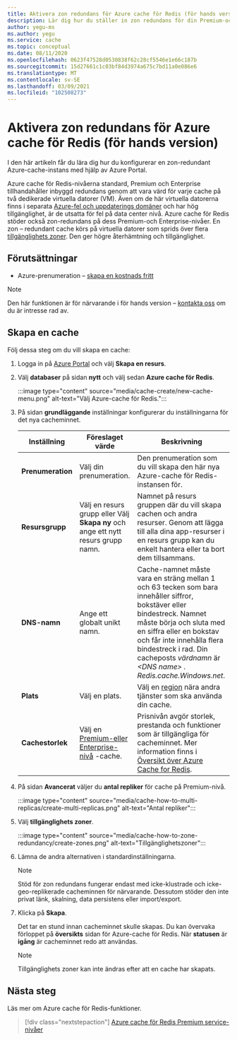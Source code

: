 ```yaml
---
title: Aktivera zon redundans för Azure cache för Redis (för hands version)
description: Lär dig hur du ställer in zon redundans för din Premium-och Enterprise-nivå Azure-cache för Redis-instanser
author: yegu-ms
ms.author: yegu
ms.service: cache
ms.topic: conceptual
ms.date: 08/11/2020
ms.openlocfilehash: 0623f47528d0530838f62c28cf5546e1e66c187b
ms.sourcegitcommit: 15d27661c1c03bf84d3974a675c7bd11a0e086e6
ms.translationtype: MT
ms.contentlocale: sv-SE
ms.lasthandoff: 03/09/2021
ms.locfileid: "102508273"
---
```

# <a name="enable-zone-redundancy-for-azure-cache-for-redis-preview"></a>Aktivera zon redundans för Azure cache för Redis (för hands version)
I den här artikeln får du lära dig hur du konfigurerar en zon-redundant Azure-cache-instans med hjälp av Azure Portal.

Azure cache för Redis-nivåerna standard, Premium och Enterprise tillhandahåller inbyggd redundans genom att vara värd för varje cache på två dedikerade virtuella datorer (VM). Även om de här virtuella datorerna finns i separata [Azure-fel och uppdaterings domäner](../virtual-machines/availability.md) och har hög tillgänglighet, är de utsatta för fel på data center nivå. Azure cache för Redis stöder också zon-redundans på dess Premium-och Enterprise-nivåer. En zon – redundant cache körs på virtuella datorer som sprids över flera [tillgänglighets zoner](../availability-zones/az-overview.md). Den ger högre återhämtning och tillgänglighet.

## <a name="prerequisites"></a>Förutsättningar
* Azure-prenumeration – [skapa en kostnads fritt](https://azure.microsoft.com/free/)

> [!NOTE]
> Den här funktionen är för närvarande i för hands version – [kontakta oss](mailto:azurecache@microsoft.com) om du är intresse rad av.
>

## <a name="create-a-cache"></a>Skapa en cache
Följ dessa steg om du vill skapa en cache:

1. Logga in på [Azure Portal](https://portal.azure.com) och välj **Skapa en resurs**.
  
1. Välj **databaser** på sidan **nytt** och välj sedan **Azure cache för Redis**.

    :::image type="content" source="media/cache-create/new-cache-menu.png" alt-text="Välj Azure-cache för Redis.":::
   
1. På sidan **grundläggande** inställningar konfigurerar du inställningarna för det nya cacheminnet.
   
    | Inställning      | Föreslaget värde  | Beskrivning |
    | ------------ |  ------- | -------------------------------------------------- |
    | **Prenumeration** | Välj din prenumeration. | Den prenumeration som du vill skapa den här nya Azure-cache för Redis-instansen för. | 
    | **Resursgrupp** | Välj en resurs grupp eller Välj **Skapa ny** och ange ett nytt resurs grupp namn. | Namnet på resurs gruppen där du vill skapa cachen och andra resurser. Genom att lägga till alla dina app-resurser i en resurs grupp kan du enkelt hantera eller ta bort dem tillsammans. | 
    | **DNS-namn** | Ange ett globalt unikt namn. | Cache-namnet måste vara en sträng mellan 1 och 63 tecken som bara innehåller siffror, bokstäver eller bindestreck. Namnet måste börja och sluta med en siffra eller en bokstav och får inte innehålla flera bindestreck i rad. Din cacheposts *värdnamn* är *\<DNS name> . Redis.cache.Windows.net*. | 
    | **Plats** | Välj en plats. | Välj en [region](https://azure.microsoft.com/regions/) nära andra tjänster som ska använda din cache. |
    | **Cachestorlek** | Välj en [Premium-eller Enterprise-nivå](https://azure.microsoft.com/pricing/details/cache/) -cache. |  Prisnivån avgör storlek, prestanda och funktioner som är tillgängliga för cacheminnet. Mer information finns i [Översikt över Azure Cache for Redis](cache-overview.md). |
   
1. På sidan **Avancerat** väljer du **antal repliker** för cache på Premium-nivå.
   
    :::image type="content" source="media/cache-how-to-multi-replicas/create-multi-replicas.png" alt-text="Antal repliker":::

1. Välj **tillgänglighets zoner**. 
   
    :::image type="content" source="media/cache-how-to-zone-redundancy/create-zones.png" alt-text="Tillgänglighetszoner":::

1. Lämna de andra alternativen i standardinställningarna. 

    > [!NOTE]
    > Stöd för zon redundans fungerar endast med icke-klustrade och icke-geo-replikerade cacheminnen för närvarande. Dessutom stöder den inte privat länk, skalning, data persistens eller import/export.
    >

1. Klicka på **Skapa**. 
   
    Det tar en stund innan cacheminnet skulle skapas. Du kan övervaka förloppet på **översikts** sidan för Azure-cache för Redis. När **statusen** är **igång** är cacheminnet redo att användas.
   
    > [!NOTE]
    > Tillgänglighets zoner kan inte ändras efter att en cache har skapats.
    >

## <a name="next-steps"></a>Nästa steg
Läs mer om Azure cache för Redis-funktioner.

> [!div class="nextstepaction"]
> [Azure cache för Redis Premium service-nivåer](cache-overview.md#service-tiers)